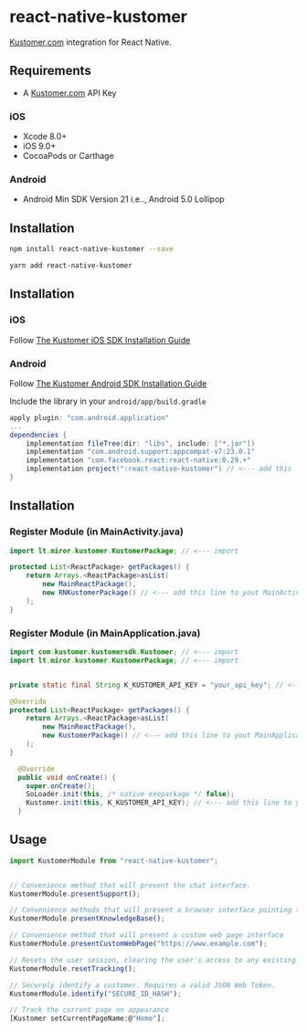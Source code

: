 # react-native-kustomer
[Kustomer.com](https://www.kustomer.com) integration for React Native.


## Requirements

- A [Kustomer.com](https://www.kustomer.com/) API Key

### iOS
- Xcode 8.0+
- iOS 9.0+
- CocoaPods or Carthage

### Android

- Android Min SDK Version 21 i.e.., Android 5.0 Lollipop

## Installation

```bash
npm install react-native-kustomer --save
```

```bash
yarn add react-native-kustomer
```


## Installation


### iOS
Follow [The Kustomer iOS SDK Installation Guide](https://github.com/kustomer/customer-ios/blob/master/README.md)


### Android
Follow [The Kustomer Android SDK Installation Guide](https://github.com/kustomer/customer-android/blob/master/README.md)



Include the library in your `android/app/build.gradle`

```gradle
apply plugin: "com.android.application"
...
dependencies {
    implementation fileTree(dir: "libs", include: ["*.jar"])
    implementation "com.android.support:appcompat-v7:23.0.1"
    implementation "com.facebook.react:react-native:0.29.+"
    implementation project(":react-native-kustomer") // <--- add this
}
```


## Installation



### Register Module (in MainActivity.java)

```java
import lt.miror.kustomer.KustomerPackage; // <--- import

protected List<ReactPackage> getPackages() {
    return Arrays.<ReactPackage>asList(
        new MainReactPackage(),
        new RNKustomerPackage() // <--- add this line to yout MainActivity class
    );
}
```

### Register Module (in MainApplication.java)

```java
import com.kustomer.kustomersdk.Kustomer; // <--- import
import lt.miror.kustomer.KustomerPackage; // <--- import


private static final String K_KUSTOMER_API_KEY = "your_api_key"; // <--- add this line to yout MainApplication class

@Override
protected List<ReactPackage> getPackages() {
    return Arrays.<ReactPackage>asList(
        new MainReactPackage(),
        new KustomerPackage() // <--- add this line to yout MainApplication class
    );
}

  @Override
  public void onCreate() {
    super.onCreate();
    SoLoader.init(this, /* native exopackage */ false);
    Kustomer.init(this, K_KUSTOMER_API_KEY); // <--- add this line to yout MainApplication class
  }
```

## Usage


```javascript
import KustomerModule from "react-native-kustomer";


// Convenience method that will present the chat interface.
KustomerModule.presentSupport();

// Convenience methods that will present a browser interface pointing to your KnowledgeBase.
KustomerModule.presentKnowledgeBase();

// Convenience method that will present a custom web page interface
KustomerModule.presentCustomWebPage("https://www.example.com");

// Resets the user session, clearing the user's access to any existing chats from the device.
KustomerModule.resetTracking();

// Securely identify a customer. Requires a valid JSON Web Token.
KustomerModule.identify("SECURE_ID_HASH");

// Track the current page on appearance
[Kustomer setCurrentPageName:@"Home"];

```